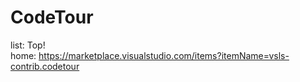 # CodeTour
list: Top!  
home: https://marketplace.visualstudio.com/items?itemName=vsls-contrib.codetour
